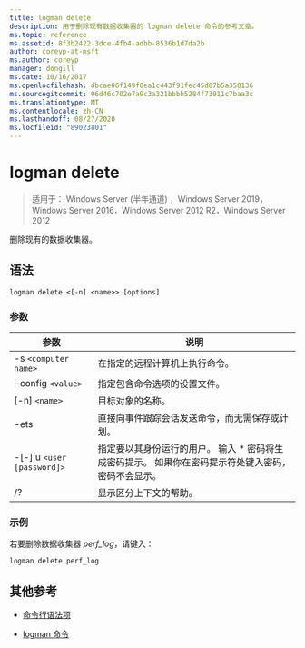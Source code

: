 ```yaml
---
title: logman delete
description: 用于删除现有数据收集器的 logman delete 命令的参考文章。
ms.topic: reference
ms.assetid: 8f3b2422-3dce-4fb4-adbb-8536b1d7da2b
author: coreyp-at-msft
ms.author: coreyp
manager: dongill
ms.date: 10/16/2017
ms.openlocfilehash: dbcae06f149f0ea1c443f91fec45d87b5a358136
ms.sourcegitcommit: 96d46c702e7a9c3a321bbbb5284f73911c7baa3c
ms.translationtype: MT
ms.contentlocale: zh-CN
ms.lasthandoff: 08/27/2020
ms.locfileid: "89023801"
---
```

# <a name="logman-delete"></a>logman delete

> 适用于： Windows Server (半年通道) ，Windows Server 2019，Windows Server 2016，Windows Server 2012 R2，Windows Server 2012

删除现有的数据收集器。

## <a name="syntax"></a>语法

```
logman delete <[-n] <name>> [options]
```

### <a name="parameters"></a>参数

| 参数 | 说明 |
| --------- | ----------- |
| -s `<computer name>` | 在指定的远程计算机上执行命令。 |
| -config `<value>` | 指定包含命令选项的设置文件。 |
| [-n] `<name>` | 目标对象的名称。 |
| -ets | 直接向事件跟踪会话发送命令，而无需保存或计划。 |
| -[-] u `<user [password]>` | 指定要以其身份运行的用户。 输入 \* 密码将生成密码提示。 如果你在密码提示符处键入密码，密码不会显示。 |
| /? | 显示区分上下文的帮助。 |

### <a name="examples"></a>示例

若要删除数据收集器 *perf_log*，请键入：

```
logman delete perf_log
```

## <a name="additional-references"></a>其他参考

- [命令行语法项](command-line-syntax-key.md)

- [logman 命令](logman.md)
